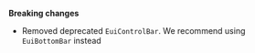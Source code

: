 **Breaking changes**

- Removed deprecated `EuiControlBar`. We recommend using `EuiBottomBar` instead
